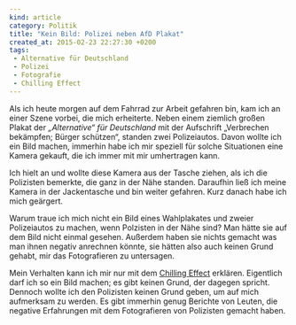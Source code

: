 ```yaml
---
kind: article
category: Politik
title: "Kein Bild: Polizei neben AfD Plakat"
created_at: 2015-02-23 22:27:30 +0200
tags:
 - Alternative für Deutschland
 - Polizei
 - Fotografie
 - Chilling Effect
---
```


Als ich heute morgen auf dem Fahrrad zur Arbeit gefahren bin, kam ich an einer
Szene vorbei, die mich erheiterte. Neben einem ziemlich großen Plakat der
*„Alternative“ für Deutschland* mit der Aufschrift „Verbrechen bekämpfen;
Bürger schützen“, standen zwei Polizeiautos. Davon wollte ich ein Bild machen,
immerhin habe ich mir speziell für solche Situationen eine Kamera gekauft, die
ich immer mit mir umhertragen kann.

Ich hielt an und wollte diese Kamera aus der Tasche ziehen, als ich die
Polizisten bemerkte, die ganz in der Nähe standen. Daraufhin ließ ich meine
Kamera in der Jackentasche und bin weiter gefahren. Kurz danach habe ich mich
geärgert.

Warum traue ich mich nicht ein Bild eines Wahlplakates und zweier Polizeiautos
zu machen, wenn Polzisten in der Nähe sind? Man hätte sie auf dem Bild nicht
einmal gesehen. Außerdem haben sie nichts gemacht was man ihnen negativ
anrechnen könnte, sie hätten also auch keinen Grund gehabt, mir das
Fotografieren zu untersagen.

Mein Verhalten kann ich mir nur mit dem [Chilling Effect] erklären. Eigentlich
darf ich so ein Bild machen; es gibt keinen Grund, der dagegen spricht. Dennoch
wollte ich den Polizisten keinen Grund geben, um auf mich aufmerksam zu werden.
Es gibt immerhin genug Berichte von Leuten, die negative Erfahrungen mit dem
Fotografieren von Polizisten gemacht haben.


[chilling effect]: https://de.wikipedia.org/wiki/Chilling_effect
  "Der Wikipedia-Artikel über den Chilling Effect."
